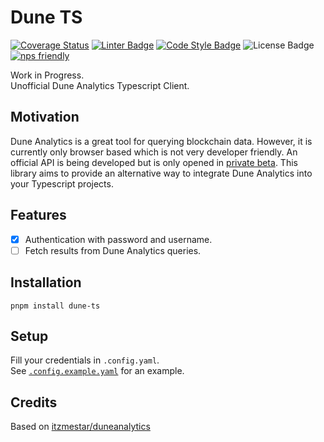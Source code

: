 # Dune TS

[![Coverage Status](https://coveralls.io/repos/github/r1oga/dune-ts/badge.svg?branch=main)](https://coveralls.io/github/r1oga/dune-ts?branch=main)
[![Linter Badge](https://img.shields.io/badge/linter-eslint-8080f2?style=flat-square&logo=eslint)](https://eslint.org)
[![Code Style Badge](https://img.shields.io/badge/code%20style-prettier-f8bc45?style=flat-square&logo=prettier)](https://prettier.io)
![License Badge](https://img.shields.io/github/license/r1oga/dune-ts)
[![nps friendly](https://img.shields.io/badge/nps-friendly-blue.svg?style=flat-square)](https://github.com/sezna/nps)

Work in Progress.  
Unofficial Dune Analytics Typescript Client.

## Motivation

Dune Analytics is a great tool for querying blockchain data.
However, it is currently only browser based which is not very developer friendly. An official API is being developed but is only opened in [private beta](https://dune.com/docs/api/).
This library aims to provide an alternative way to integrate Dune Analytics into your Typescript projects.

## Features

- [x] Authentication with password and username.
- [ ] Fetch results from Dune Analytics queries.

## Installation

```commandline
pnpm install dune-ts
```

## Setup

Fill your credentials in `.config.yaml`.  
See [`.config.example.yaml`](.config.yaml) for an example.

## Credits

Based on [itzmestar/duneanalytics](https://github.com/itzmestar/duneanalytics)
